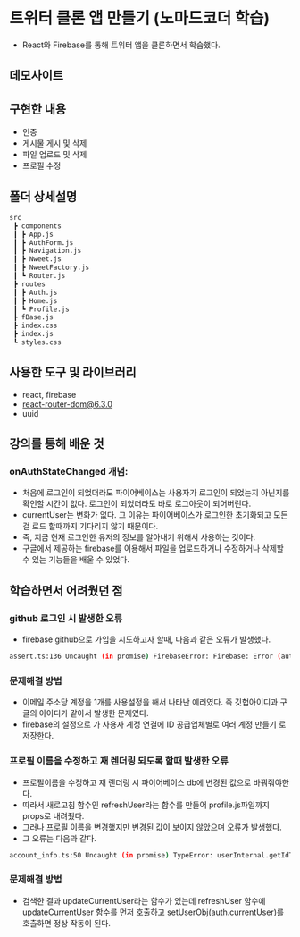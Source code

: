 # 트위터 클론 앱 만들기 (노마드코더 학습)
- React와 Firebase를 통해 트위터 앱을 클론하면서 학습했다. 

## 데모사이트

## 구현한 내용
- 인증
- 게시물 게시 및 삭제
- 파일 업로드 및 삭제
- 프로필 수정

## 폴더 상세설명
```bash 
src
 ┣ components
 ┃ ┣ App.js
 ┃ ┣ AuthForm.js
 ┃ ┣ Navigation.js
 ┃ ┣ Nweet.js
 ┃ ┣ NweetFactory.js
 ┃ ┗ Router.js
 ┣ routes
 ┃ ┣ Auth.js
 ┃ ┣ Home.js
 ┃ ┗ Profile.js
 ┣ fBase.js
 ┣ index.css
 ┣ index.js
 ┗ styles.css
```

## 사용한 도구 및 라이브러리
- react, firebase
- react-router-dom@6.3.0
- uuid

## 강의를 통해 배운 것
### onAuthStateChanged 개념:
- 처음에 로그인이 되었더라도 파이어베이스는 사용자가 로그인이 되었는지 아닌지를 확인할 시간이 없다. 로그인이 되었더라도 바로 로그아웃이 되어버린다. 
- currentUser는 변화가 없다. 그 이유는 파이어베이스가 로그인한 초기화되고 모든 걸 로드 할때까지 기다리지 않기 때문이다. 
- 즉, 지금 현재 로그인한 유저의 정보를 알아내기 위해서 사용하는 것이다.
- 구글에서 제공하는 firebase를 이용해서 파일을 업로드하거나 수정하거나 삭제할 수 있는 기능들을 배울 수 있었다. 

## 학습하면서 어려웠던 점
### github 로그인 시 발생한 오류
- firebase github으로 가입을 시도하고자 할때, 다음과 같은 오류가 발생했다.

```bash
assert.ts:136 Uncaught (in promise) FirebaseError: Firebase: Error (auth/account-exists-with-different-credential).
```
### 문제해결 방법
- 이메일 주소당 계정을 1개를 사용설정을 해서 나타난 에러였다. 즉 깃헙아이디과 구글의 아이디가 같아서 발생한 문제였다. 
- firebase의 설정으로 가 사용자 계정 연결에 ID 공급업체별로 여러 계정 만들기 로 저장한다. 

### 프로필 이름을 수정하고 재 렌더링 되도록 할때 발생한 오류
- 프로필이름을 수정하고 재 렌더링 시 파이어베이스 db에 변경된 값으로 바꿔줘야한다.
- 따라서 새로고침 함수인 refreshUser라는 함수를 만들어 profile.js파일까지 props로 내려줬다.
- 그러나 프로필 이름을 변경했지만 변경된 값이 보이지 않았으며 오류가 발생했다.
- 그 오류는 다음과 같다.

```bash
account_info.ts:50 Uncaught (in promise) TypeError: userInternal.getIdToken is not a function
```

### 문제해결 방법
- 검색한 결과 updateCurrentUser라는 함수가 있는데 refreshUser 함수에 updateCurrentUser 함수를 먼저 호출하고 setUserObj(auth.currentUser)를 호출하면 정상 작동이 된다. 
